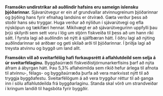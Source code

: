 **Framsókn undirstrikar að auðlindir hafsins eru sameign íslensku þjóðarinnar.**
Sjávarútvegur er ein af grundvallar atvinnugreinum þjóðarinnar og þýðing hans fyrir efnahag landsins er ótvíræð. Gæta verður þess að stoðir hans séu tryggar. Huga verður að nýliðun í sjávarútvegi og efla nýsköpun og tækifæri hennar. Mikilvægt er að sjávarútvegurinn uppfylli þau þrjú skilyrði sem sett voru í lög um stjórn fiskveiða til þess að um hann ríki sátt. Í fyrsta lagi að auðlindin sé nýtt á sjálfbæran hátt. Í öðru lagi að nýting auðlindarinnar sé arðbær og geti skilað arði til þjóðarinnar. Í þriðja lagi að treysta atvinnu og byggð um land allt.

**Framsókn vill að sveitarfélög hafi forkaupsrétt á aflahlutdeild sem selja á úr sveitarfélaginu.** Byggðaúrræði fiskveiðistjórnunarkerfisins þarf að nýta áfram á ábyrgan hátt. Þau 5,3% aflaheimilda sem ríkið hefur árlega til afnota til atvinnu-, félags- og byggðaúrræða þurfa að vera markvisst nýtt til að tryggja byggðafestu. Sveitarfélögum á að vera tryggður réttur til að ganga inn í sölu aflahlutdeilda frá byggðarlaginu. Standa skal vörð um strandveiðar í kringum landið til hagsbóta fyrir byggðir.
